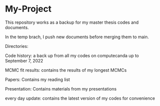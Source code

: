# My-Project
This repository works as a backup for my master thesis codes and documents.

In the temp brach, I push new documents before merging them to main.

Directories:

Code history: a back up from all my codes on computecanda up to September 7, 2022

MCMC fit results: contains the results of my longest MCMCs

Papers: Contains my reading list

Presentation: Contains materials from my presentations

every day update: contains the latest version of my codes for convenience

